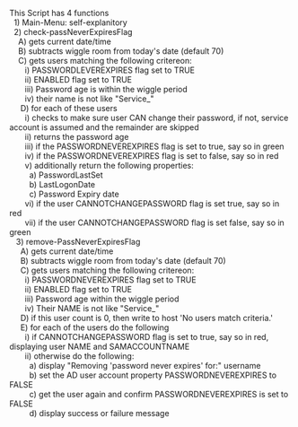This Script has 4 functions  
&nbsp;&nbsp;1) Main-Menu: self-explanitory  
&nbsp;&nbsp;2) check-passNeverExpiresFlag  
&nbsp;&nbsp;&nbsp;&nbsp;A) gets current date/time  
&nbsp;&nbsp;&nbsp;&nbsp;B) subtracts wiggle room from today's date (default 70)  
&nbsp;&nbsp;&nbsp;&nbsp;C) gets users matching the following critereon:  
&nbsp;&nbsp;&nbsp;&nbsp;&nbsp;&nbsp;            i)   PASSWORDLEVEREXPIRES flag set to TRUE  
&nbsp;&nbsp;&nbsp;&nbsp;&nbsp;&nbsp;            ii)  ENABLED flag set to TRUE  
&nbsp;&nbsp;&nbsp;&nbsp;&nbsp;&nbsp;            iii) Password age is within the wiggle period  
&nbsp;&nbsp;&nbsp;&nbsp;&nbsp;&nbsp;            iv)  their name is not like "Service_"  
&nbsp;&nbsp;&nbsp;&nbsp;        D) for each of these users  
&nbsp;&nbsp;&nbsp;&nbsp;&nbsp;&nbsp;			i)   checks to make sure user CAN change their password, if not, service account is assumed and the remainder are skipped  
&nbsp;&nbsp;&nbsp;&nbsp;&nbsp;&nbsp;			ii)  returns the password age  
&nbsp;&nbsp;&nbsp;&nbsp;&nbsp;&nbsp;			iii) if the PASSWORDNEVEREXPIRES flag is set to true, say so in green  
&nbsp;&nbsp;&nbsp;&nbsp;&nbsp;&nbsp;			iv)  if the PASSWORDNEVEREXPIRES flag is set to false, say so in red  
&nbsp;&nbsp;&nbsp;&nbsp;&nbsp;&nbsp;			v)   additionally return the following properties:  
&nbsp;&nbsp;&nbsp;&nbsp;&nbsp;&nbsp;&nbsp;&nbsp;				a) PasswordLastSet  
&nbsp;&nbsp;&nbsp;&nbsp;&nbsp;&nbsp;&nbsp;&nbsp;				b) LastLogonDate  
&nbsp;&nbsp;&nbsp;&nbsp;&nbsp;&nbsp;&nbsp;&nbsp;				c) Password Expiry date  
&nbsp;&nbsp;&nbsp;&nbsp;&nbsp;&nbsp;			vi)  if the user CANNOTCHANGEPASSWORD flag is set true, say so in red  
&nbsp;&nbsp;&nbsp;&nbsp;&nbsp;&nbsp;			vii) if the user CANNOTCHANGEPASSWORD flag is set false, say so in green  
&nbsp;&nbsp;	3) remove-PassNeverExpiresFlag  
&nbsp;&nbsp;&nbsp;&nbsp;		A) gets current date/time  
&nbsp;&nbsp;&nbsp;&nbsp;		B) subtracts wiggle room from today's date (default 70)  
&nbsp;&nbsp;&nbsp;&nbsp;		C) gets users matching the following critereon:  
&nbsp;&nbsp;&nbsp;&nbsp;&nbsp;&nbsp;			i)   PASSWORDNEVEREXPIRES flag set to TRUE  
&nbsp;&nbsp;&nbsp;&nbsp;&nbsp;&nbsp;			ii)  ENABLED flag set to TRUE  
&nbsp;&nbsp;&nbsp;&nbsp;&nbsp;&nbsp;			iii) Password age within the wiggle period  
&nbsp;&nbsp;&nbsp;&nbsp;&nbsp;&nbsp;			iv)  Their NAME is not like "Service_"  
&nbsp;&nbsp;&nbsp;&nbsp;		D) if this user count is 0, then write to host 'No users match criteria.'  
&nbsp;&nbsp;&nbsp;&nbsp;		E) for each of the users do the following  
&nbsp;&nbsp;&nbsp;&nbsp;&nbsp;&nbsp;			i)   if CANNOTCHANGEPASSWORD flag is set to true, say so in red, displaying user NAME and SAMACCOUNTNAME  
&nbsp;&nbsp;&nbsp;&nbsp;&nbsp;&nbsp;			ii)  otherwise do the following:  
&nbsp;&nbsp;&nbsp;&nbsp;&nbsp;&nbsp;&nbsp;&nbsp;				a) display "Removing 'password never expires' for:" username  
&nbsp;&nbsp;&nbsp;&nbsp;&nbsp;&nbsp;&nbsp;&nbsp;				b) set the AD user account property PASSWORDNEVEREXPIRES to FALSE  
&nbsp;&nbsp;&nbsp;&nbsp;&nbsp;&nbsp;&nbsp;&nbsp;				c) get the user again and confirm PASSWORDNEVEREXPIRES is set to FALSE  
&nbsp;&nbsp;&nbsp;&nbsp;&nbsp;&nbsp;&nbsp;&nbsp;				d) display success or failure message  
